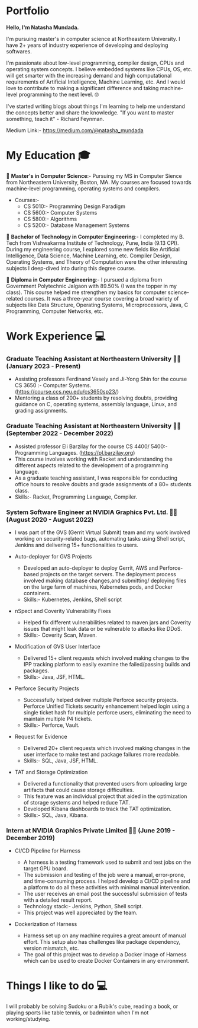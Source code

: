 # Portfolio

**Hello, I'm Natasha Mundada.**

I'm pursuing master's in computer science at Northeastern University. I have 2+ years of industry experience of developing and deploying softwares. 

I'm passionate about low-level programming, compiler design, CPUs and operating system concepts. I believe embedded systems like CPUs, OS, etc. will get smarter with the increasing demand and high computational requirements of Artificial Intelligence, Machine Learning, etc. And I would love to contribute to making a significant difference and taking machine-level programming to the next level. 🤓


I've started writing blogs about things I'm learning to help me understand the concepts better and share the knowledge. 
"If you want to master something, teach it" - Richard Feynman. 

Medium Link:- https://medium.com/@natasha_mundada

# **My Education** :mortar_board:

:school:	**Master's in Computer Science**:- Pursuing my MS in Computer Sience from Northeastern University, Boston, MA. My courses are focused towards machine-level programming, operating systems and compilers. 
* Courses:- 
   * CS 5010:- Programming Design Paradigm
   * CS 5600:- Computer Systems
   * CS 5800:- Algorithms
   * CS 5200:- Database Management Systems

:school:	**Bachelor of Technology in Computer Engineering**:- I completed my B. Tech from Vishwakarma Institute of Technology, Pune, India (9.13 CPI). During my engineering course, I explored some new fields like Artificial Intelligence, Data Science, Machine Learning, etc. Compiler Design, Operating Systems, and Theory of Computation were the other interesting subjects I deep-dived into during this degree course.

:school: **Diploma in Computer Engineering**:- I pursued a diploma from Government Polytechnic Jalgaon with 89.50% (I was the topper in my class). This course helped me strengthen my basics for computer science-related courses. It was a three-year course covering a broad variety of subjects like Data Structure, Operating Systems, Microprocessors, Java, C Programming, Computer Networks, etc.


# **Work Experience** 💻 

### **Graduate Teaching Assistant at Northeastern University** 👩‍💻 (January 2023 - Present)
* Assisting professors Ferdinand Vesely and Ji-Yong Shin for the course CS 3650 :- Computer Systems. (https://course.ccs.neu.edu/cs3650sp23/)
* Mentoring a class of 200+ students by resolving doubts, providing guidance on C, operating systems, assembly language, Linux, and grading assignments.

### **Graduate Teaching Assistant at Northeastern University** 👩‍💻 (September 2022 - December 2022)
* Assisted professor Eli Barzilay for the course CS 4400/ 5400:- Programming Languages. (https://pl.barzilay.org)
* This course involves working with Racket and understanding the different aspects related to the development of a programming language. 
* As a graduate teaching assistant, I was responsible for conducting office hours to resolve doubts and grade assignments of a 80+ students class.
* Skills:- Racket, Programming Language, Compiler.

### **System Software Engineer at NVIDIA Graphics Pvt. Ltd.** 👩‍💻 (August 2020 - August 2022)
* I was part of the GVS (Gerrit Virtual Submit) team and my work involved working on security-related bugs, automating tasks using Shell script, Jenkins and delivering 15+ functionalities to users. 

* Auto-deployer for GVS Projects
  * Developed an auto-deployer to deploy Gerrit, AWS and Perforce-based projects on the target servers. The deployment process involved making database changes,and submitting/ deploying files on the large farm of machines, Kubernetes pods, and Docker containers.
  * Skills:- Kubernetes, Jenkins, Shell script

* nSpect and Coverity Vulnerability Fixes 
  * Helped fix different vulnerabilities related to maven jars and Coverity issues that might leak data or be vulnerable to attacks like DDoS.
  * Skills:- Coverity Scan, Maven. 

* Modification of GVS User Interface 
  * Delivered 15+ client requests which involved making changes to the IPP tracking platform to easily examine the failed/passing builds and packages. 
  * Skills:- Java, JSF, HTML.
 
* Perforce Security Projects
  * Successfully helped deliver multiple Perforce security projects. Perforce Unified Tickets security enhancement helped login using a single ticket hash for multiple perforce users, eliminating the need to maintain multiple P4 tickets.
  * Skills:- Perforce, Vault.

* Request for Evidence
  * Delivered 20+ client requests which involved making changes in the user interface to make test and package failures more readable.
  * Skills:- SQL, Java, JSF, HTML.

* TAT and Storage Optimization
  * Delivered a functionality that prevented users from uploading large artifacts that could cause storage difficulties. 
  * This feature was an individual project that aided in the optimization of storage systems and helped reduce TAT.
  * Developed Kibana dashboards to track the TAT optimization. 
  * Skills:- SQL, Java, Kibana.

### **Intern at NVIDIA Graphics Private Limited** 👩‍💻  (June 2019 - December 2019) 
* CI/CD Pipeline for Harness
  * A harness is a testing framework used to submit and test jobs on the target GPU board.
  * The submission and testing of the job were a manual, error-prone, and time-consuming process. I helped develop a CI/CD pipeline and a platform to do all these activities with minimal manual intervention. 
  * The user receives an email post the successful submission of tests with a detailed result report. 
  * Technology stack:- Jenkins, Python, Shell script. 
  * This project was well appreciated by the team. 

* Dockerization of Harness
  * Harness set up on any machine requires a great amount of manual effort. This setup also has challenges like package dependency, version mismatch, etc. 
  * The goal of this project was to develop a Docker image of Harness which can be used to create Docker Containers in any environment.



# **Things I like to do** 💻 
I will probably be solving Sudoku or a Rubik's cube, reading a book, or playing sports like table tennis, or badminton when I'm not working/studying.


